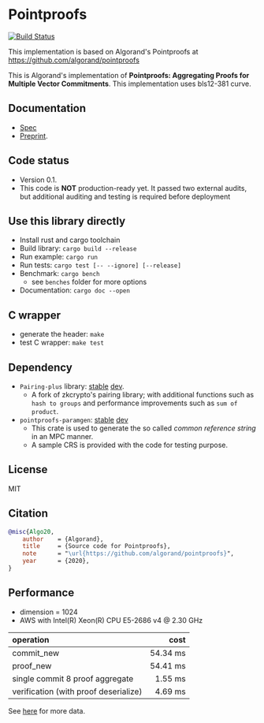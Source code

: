 
<!--
CREDIT: http://patorjk.com/software/taag
         _____  .__                                          .___
        /  _  \ |  |    ____   ________________    ____    __| _/
       /  /_\  \|  |   / ___\ /  _ \_  __ \__  \  /    \  / __ |
      /    |    \  |__/ /_/  >  <_> )  | \// __ \|   |  \/ /_/ |
      \____|__  /____/\___  / \____/|__|  (____  /___|  /\____ |
            \/     /_____/                   \/     \/      \/

      __________      .__        __                              _____       
      \______   \____ |__| _____/  |______________  ____   _____/ ____\______
       |     ___/  _ \|  |/    \   __\____ \_  __ \/  _ \ /  _ \   __\/  ___/
       |    |  (  <_> )  |   |  \  | |  |_> >  | \(  <_> |  <_> )  |  \___ \
       |____|   \____/|__|___|  /__| |   __/|__|   \____/ \____/|__| /____  >
                              \/     |__|                                 \/
-->


# Pointproofs
[![Build Status](https://travis-ci.com/algorand/pointproofs.svg?branch=master)](https://travis-ci.com/algorand/pointproofs)

This implementation is based on Algorand's Pointproofs at https://github.com/algorand/pointproofs

This is Algorand's implementation of __Pointproofs: Aggregating Proofs for Multiple Vector Commitments__.
This implementation uses bls12-381 curve.


## Documentation
* [Spec](https://github.com/algorand/pointproofs/blob/master/SPEC.md)
* [Preprint](https://eprint.iacr.org/2020/419).


## Code status

* Version 0.1.
* This code is __NOT__ production-ready yet. It passed two external audits, but additional auditing and testing is required before deployment

## Use this library directly
* Install rust and cargo toolchain
* Build library: `cargo build --release`
* Run example: `cargo run`
* Run tests: `cargo test [-- --ignore] [--release]`
* Benchmark: `cargo bench`
  * see `benches` folder for more options
* Documentation: `cargo doc --open`

## C wrapper
* generate the header: `make`
* test C wrapper: `make test`

## Dependency
* `Pairing-plus` library: [stable](https://crates.io/crates/pairing-plus) [dev](https://github.com/algorand/pairing-plus).
  * A fork of zkcrypto's pairing library; with additional functions such as `hash to groups`
  and performance improvements such as `sum of product`.
* `pointproofs-paramgen`: [stable](TBD) [dev](https://github.com/algorand/pointproofs-paramgen)
  * This crate is used to generate the so called _common reference string_ in an MPC manner.
  * A sample CRS is provided with the code for testing purpose.

## License

MIT


## Citation

``` bibtex
@misc{Algo20,
    author    = {Algorand},
    title     = {Source code for Pointproofs},
    note      = "\url{https://github.com/algorand/pointproofs}",
    year      = {2020},
}
```



## Performance
* dimension = 1024
* AWS with Intel(R) Xeon(R) CPU E5-2686 v4 @ 2.30 GHz

|operation | cost|
|:---|---:|
| commit_new | 54.34 ms|
| proof_new | 54.41 ms |
| single commit 8 proof aggregate | 1.55 ms |
| verification (with proof deserialize) |  4.69 ms |


See [here](https://github.com/algorand/pointproofs/blob/master/benchmark.md) for more data.
